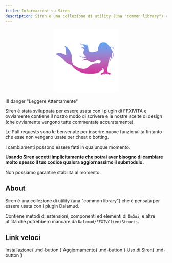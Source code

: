 ```yaml
---
title: Informazioni su Siren
description: Siren è una collezione di utility (una "common library") che è pensata per essere usata con i plugin Dalamud.
---
```


<div style="text-align: center;">

<img src="https://github.com/ffxivita/Siren/raw/main/.assets/icons/Siren.png" alt="Siren" width="40%" class="skip-lightbox" loading="lazy" />
</div>

!!! danger "Leggere Attentamente"

Siren è stata sviluppata per essere usata con i plugin di FFXIVITA e ovviamente contiene il nostro modo di scrivere e le nostre scelte di design (che ovviamente vengono tutte commentate accuratamente). 

Le Pull requests sono le benvenute per inserire nuove funzionalità fintanto che esse non vengano usate per cheat o botting.

I cambiamenti possono essere fatti in qualunque momento. 

**Usando Siren accetti implicitamente che potrai aver bisogno di cambiare molto spesso il tuo codice qualora aggiornassimo il submodulo.**

Non possiamo garantire stabilità al momento.

## About

Siren è una collezione di utility (una "common library") che è pensata per essere usata con i plugin Dalamud. 

Contiene metodi di estensioni, componenti ed elementi di `ImGui`, e altre utilità che potrebbero mancare da `Dalamud/FFXIVClientStructs`.

## Link veloci
[Installazione](install-siren.md){ .md-button }
[Aggiornamento](update-siren.md){ .md-button }
[Uso di Siren](siren-usage.md){ .md-button }
